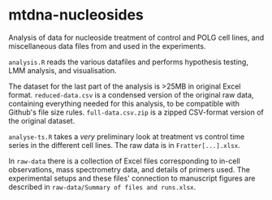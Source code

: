 # mtdna-nucleosides

Analysis of data for nucleoside treatment of control and POLG cell lines, and miscellaneous data files from and used in the experiments.

`analysis.R` reads the various datafiles and performs hypothesis testing, LMM analysis, and visualisation.

The dataset for the last part of the analysis is >25MB in original Excel format. `reduced-data.csv` is a condensed version of the original raw data, containing everything needed for this analysis, to be compatible with Github's file size rules. `full-data.csv.zip` is a zipped CSV-format version of the original dataset.

`analyse-ts.R` takes a *very* preliminary look at treatment vs control time series in the different cell lines. The raw data is in `Fratter[...].xlsx`.

In `raw-data` there is a collection of Excel files corresponding to in-cell observations, mass spectrometry data, and details of primers used. The experimental setups and these files' connection to manuscript figures are described in `raw-data/Summary of files and runs.xlsx`.
